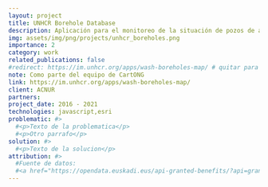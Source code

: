 ```yaml
---
layout: project
title: UNHCR Borehole Database
description: Aplicación para el monitoreo de la situación de pozos de agua apoyados por ACNUR.
img: assets/img/png/projects/unhcr_boreholes.png
importance: 2
category: work
related_publications: false
#redirect: https://im.unhcr.org/apps/wash-boreholes-map/ # quitar para acceder a la página de detalle del proyecto
note: Como parte del equipo de CartONG
link: https://im.unhcr.org/apps/wash-boreholes-map/
client: ACNUR  
partners: 
project_date: 2016 - 2021
technologies: javascript,esri
problematic: #>
  #<p>Texto de la problematica</p>
  #<p>Otro parrafo</p>
solution: #>
  #<p>Texto de la solucion</p>
attribution: #>
  #Fuente de datos:
  #<a href="https://opendata.euskadi.eus/api-granted-benefits/?api=granted-benefit/" target="_blank">Open Data Euskadi</a>
---
```

